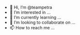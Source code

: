 - 👋 Hi, I’m @teampetra
- 👀 I’m interested in ...
- 🌱 I’m currently learning ...
- 💞️ I’m looking to collaborate on ...
- 📫 How to reach me ...

<!---
teampetra/teampetra is a ✨ special ✨ repository because its `README.md` (this file) appears on your GitHub profile.
You can click the Preview link to take a look at your changes.
--->
